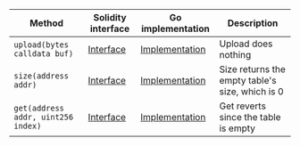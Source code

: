 <table>
    <thead>
      <tr>
        <th>Method</th>
        <th>Solidity interface</th>
        <th>Go implementation</th>
        <th>Description</th>
      </tr>
    </thead>
    <tbody>
      <tr>
            <td><code>upload(bytes calldata buf)</code></td>
            <td><a href="https://github.com/OffchainLabs/nitro-contracts/blob/9a6bfad2363322099d399698751551ff044c7a72/src/precompiles/ArbFunctionTable.sol#L15" target="_blank">Interface</a></td>
            <td><a href="https://github.com/OffchainLabs/nitro/blob/v2.3.0/precompiles/ArbFunctionTable.go#L19" target="_blank">Implementation</a></td>
            <td>Upload does nothing</td>
          </tr><tr>
            <td><code>size(address addr)</code></td>
            <td><a href="https://github.com/OffchainLabs/nitro-contracts/blob/9a6bfad2363322099d399698751551ff044c7a72/src/precompiles/ArbFunctionTable.sol#L18" target="_blank">Interface</a></td>
            <td><a href="https://github.com/OffchainLabs/nitro/blob/v2.3.0/precompiles/ArbFunctionTable.go#L24" target="_blank">Implementation</a></td>
            <td>Size returns the empty table's size, which is 0</td>
          </tr><tr>
            <td><code>get(address addr, uint256 index)</code></td>
            <td><a href="https://github.com/OffchainLabs/nitro-contracts/blob/9a6bfad2363322099d399698751551ff044c7a72/src/precompiles/ArbFunctionTable.sol#L21" target="_blank">Interface</a></td>
            <td><a href="https://github.com/OffchainLabs/nitro/blob/v2.3.0/precompiles/ArbFunctionTable.go#L29" target="_blank">Implementation</a></td>
            <td>Get reverts since the table is empty</td>
          </tr>
    </tbody>
  </table>